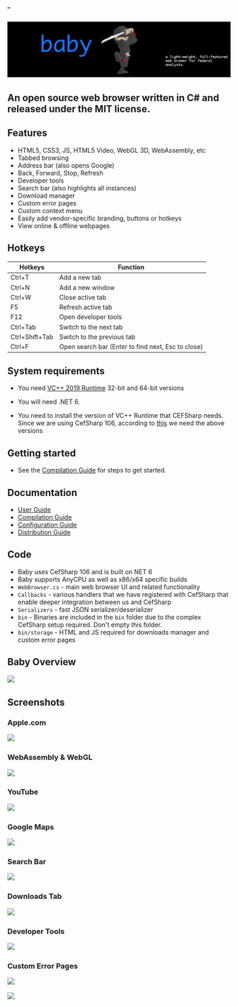 #### _
## ![](https://github.com/is-leeroy-jenkins/Baby/blob/main/Resources/Assets/DemoImages/Baby.png)

## An open source web browser written in C# and released under the MIT license.

## Features

- HTML5, CSS3, JS, HTML5 Video, WebGL 3D, WebAssembly, etc
- Tabbed browsing
- Address bar (also opens Google)
- Back, Forward, Stop, Refresh
- Developer tools
- Search bar (also highlights all instances)
- Download manager
- Custom error pages
- Custom context menu
- Easily add vendor-specific branding, buttons or hotkeys
- View online & offline webpages

## Hotkeys

Hotkeys | Function
------------ | -------------
Ctrl+T		| Add a new tab
Ctrl+N		| Add a new window
Ctrl+W		| Close active tab
F5			| Refresh active tab
F12			| Open developer tools
Ctrl+Tab	| Switch to the next tab
Ctrl+Shift+Tab	| Switch to the previous tab
Ctrl+F		| Open search bar (Enter to find next, Esc to close)


## System requirements

- You need [VC++ 2019 Runtime](https://aka.ms/vs/17/release/vc_redist.x64.exe) 32-bit and 64-bit versions

- You will need .NET 6.

- You need to install the version of VC++ Runtime that CEFSharp needs. Since we are using CefSharp 106, according to [this](https://github.com/cefsharp/CefSharp/#release-branches) we need the above versions


## Getting started

- See the [Compilation Guide](Docs/Compilation.md) for steps to get started.


## Documentation

- [User Guide](Docs/Users.md)
- [Compilation Guide](Docs/Compilation.md)
- [Configuration Guide](Docs/Configuration.md)
- [Distribution Guide](Docs/Distribution.md)


## Code

- Baby uses CefSharp 106 and is built on NET 6
- Baby supports AnyCPU as well as x86/x64 specific builds
- `WebBrowser.cs` - main web browser UI and related functionality
- `Callbacks` - various handlers that we have registered with CefSharp that enable deeper integration between us and CefSharp
- `Serializers` - fast JSON serializer/deserializer
- `bin` - Binaries are included in the `bin` folder due to the complex CefSharp setup required. Don't empty this folder.
- `bin/storage` - HTML and JS required for downloads manager and custom error pages



## Baby Overview

![](https://github.com/is-leeroy-jenkins/Baby/blob/main/Properties/Overview.gif)

## Screenshots

### Apple.com

![](https://github.com/is-leeroy-jenkins/Baby/blob/main/Properties/Images/1.png)

### WebAssembly & WebGL

![](https://github.com/is-leeroy-jenkins/Baby/blob/main/Properties/Images/5.png)

### YouTube

![](https://github.com/is-leeroy-jenkins/Baby/blob/main/Properties/Images/6.png)

### Google Maps

![](https://github.com/is-leeroy-jenkins/Baby/blob/main/Properties/Images/2.png)

### Search Bar

![](https://github.com/is-leeroy-jenkins/Baby/blob/main/Properties/Images/search.png)

### Downloads Tab

![](https://github.com/is-leeroy-jenkins/Baby/blob/main/Properties/Images/3.png)

### Developer Tools

![](https://github.com/is-leeroy-jenkins/Baby/blob/main/Properties/Images/4.png)

### Custom Error Pages

![](https://github.com/is-leeroy-jenkins/Baby/blob/main/Properties/Images/error1.png)

![](https://github.com/is-leeroy-jenkins/Baby/blob/main/Properties/Images/error2.png)


